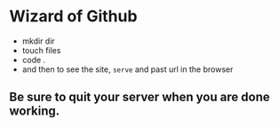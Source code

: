 # Wizard of Github

* mkdir dir
* touch files
* code .
* and then to see the site, `serve` and past url in the browser

## Be sure to quit your server when you are done working.

